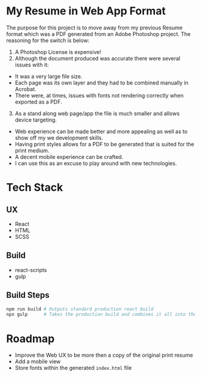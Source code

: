 # My Resume in Web App Format

The purpose for this project is to move away from my previous Resume format which was a PDF generated from an Adobe Photoshop project. The reasoning for the switch is below:

1. A Photoshop License is expensive!
2. Although the document produced was accurate there were several issues with it:
  - It was a very large file size.
  - Each page was its own layer and they had to be combined manually in Acrobat.
  - There were, at times, issues with fonts not rendering correctly when exported as a PDF.
3. As a stand along web page/app the file is much smaller and allows device targeting.
  - Web experience can be made better and more appealing as well as to show off my we development skills.
  - Having print styles allows for a PDF to be generated that is suited for the print medium.
  - A decent mobile experience can be crafted.
  - I can use this as an excuse to play around with new technologies.

# Tech Stack

## UX
- React
- HTML
- SCSS

## Build
- react-scripts
- gulp

## Build Steps

```bash
npm run build # Outputs standard production react build
npx gulp      # Takes the production build and combines it all into the index.html file
```

# Roadmap

- Improve the Web UX to be more then a copy of the original print resume
- Add a mobile view
- Store fonts within the generated `index.html` file